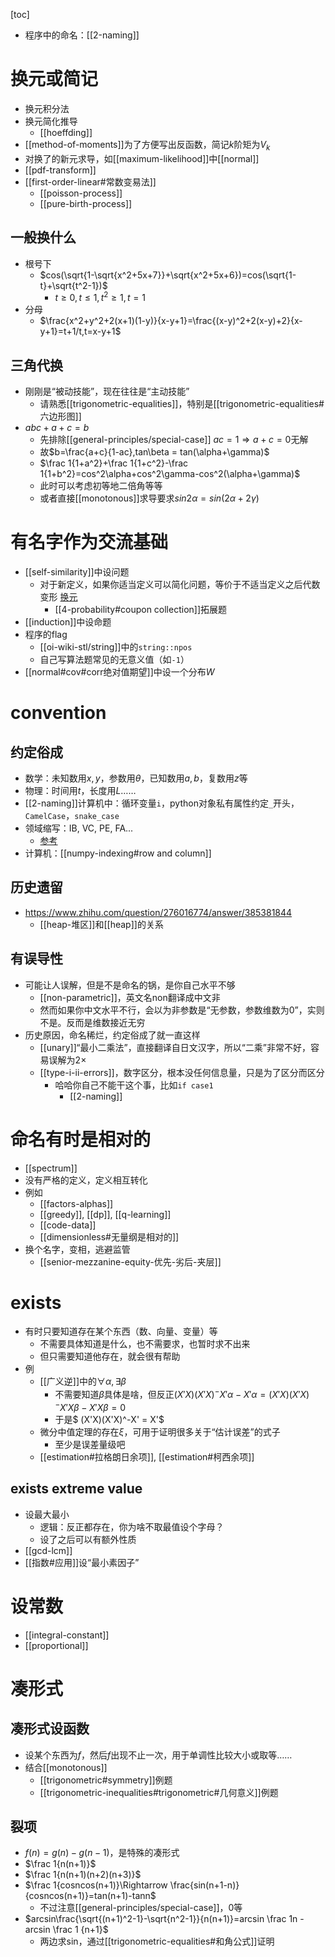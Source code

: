 [toc]
- 程序中的命名：[[2-naming]]
# 换元或简记
- 换元积分法
- 换元简化推导
  - [[hoeffding]]
- [[method-of-moments]]为了方便写出反函数，简记$k$阶矩为$V_k$
- 对换了的新元求导，如[[maximum-likelihood]]中[[normal]]
- [[pdf-transform]]
- [[first-order-linear#常数变易法]]
  - [[poisson-process]]
  - [[pure-birth-process]]
## 一般换什么
- 根号下
  - $cos(\sqrt{1-\sqrt{x^2+5x+7}}+\sqrt{x^2+5x+6})=cos(\sqrt{1-t}+\sqrt{t^2-1})$
    - $t\ge 0,t\le 1,t^2\ge 1,t=1$
- 分母
  - $\frac{x^2+y^2+2(x+1)(1-y)}{x-y+1}=\frac{(x-y)^2+2(x-y)+2}{x-y+1}=t+1/t,t=x-y+1$
## 三角代换
- 刚刚是“被动技能”，现在往往是“主动技能”
  - 请熟悉[[trigonometric-equalities]]，特别是[[trigonometric-equalities#六边形图]]
- $abc+a+c=b$
  - 先排除[[general-principles/special-case]] $ac=1\Rightarrow a+c=0$无解
  - 故$b=\frac{a+c}{1-ac},tan\beta = tan(\alpha+\gamma)$
  - $\frac 1{1+a^2}+\frac 1{1+c^2}-\frac 1{1+b^2}=cos^2\alpha+cos^2\gamma-cos^2(\alpha+\gamma)$
  - 此时可以考虑初等地二倍角等等
  - 或者直接[[monotonous]]求导要求$sin2\alpha=sin(2\alpha+2\gamma)$
# 有名字作为交流基础
- [[self-similarity]]中设问题
  - 对于新定义，如果你适当定义可以简化问题，等价于不适当定义之后代数变形 [换元](#换元或简记)
    - [[4-probability#coupon collection]]拓展题
- [[induction]]中设命题
- 程序的flag
  - [[oi-wiki-stl/string]]中的`string::npos`
  - 自己写算法题常见的无意义值（如`-1`）
- [[normal#cov#corr绝对值期望]]中设一个分布$W$
# convention
## 约定俗成
- 数学：未知数用$x,y$，参数用$\theta$，已知数用$a,b$，复数用$z$等
- 物理：时间用$t$，长度用$L$……
- [[2-naming]]计算机中：循环变量`i`，python对象私有属性约定`_`开头，`CamelCase`，`snake_case`
- 领域缩写：IB, VC, PE, FA...
  - [参考](https://zhuanlan.zhihu.com/p/42090782)
- 计算机：[[numpy-indexing#row and column]]
## 历史遗留
- https://www.zhihu.com/question/276016774/answer/385381844
  - [[heap-堆区]]和[[heap]]的关系
## 有误导性
- 可能让人误解，但是不是命名的锅，是你自己水平不够
  - [[non-parametric]]，英文名non翻译成中文非
  - 然而如果你中文水平不行，会以为非参数是“无参数，参数维数为0”，实则不是。反而是维数接近无穷
- 历史原因，命名稀烂，约定俗成了就一直这样
  - [[unary]]“最小二乘法”，直接翻译自日文汉字，所以“二乘”非常不好，容易误解为$2\times$
  - [[type-i-ii-errors]]，数字区分，根本没任何信息量，只是为了区分而区分
    - 哈哈你自己不能干这个事，比如`if case1`
      - [[2-naming]]
# 命名有时是相对的
- [[spectrum]]
- 没有严格的定义，定义相互转化
- 例如
  - [[factors-alphas]]
  - [[greedy]], [[dp]], [[q-learning]]
  - [[code-data]]
  - [[dimensionless#无量纲是相对的]]
- 换个名字，变相，逃避监管
  - [[senior-mezzanine-equity-优先-劣后-夹层]]
# exists
- 有时只要知道存在某个东西（数、向量、变量）等
  - 不需要具体知道是什么，也不需要求，也暂时求不出来
  - 但只需要知道他存在，就会很有帮助
- 例
  - [[广义逆]]中的$\forall \alpha, \exists \beta$
    - 不需要知道$\beta$具体是啥，但反正$(X'X)(X'X)^-X'\alpha - X'\alpha=(X'X)(X'X)^-X'X\beta - X'X\beta=0$
    - 于是$ (X'X)(X'X)^-X' = X'$
  - 微分中值定理的存在$\xi$，可用于证明很多关于“估计误差”的式子
    - 至少是误差量级吧
  - [[estimation#拉格朗日余项]], [[estimation#柯西余项]]
## exists extreme value
- 设最大最小
  - 逻辑：反正都存在，你为啥不取最值设个字母？
  - 设了之后可以有额外性质
- [[gcd-lcm]]
- [[指数#应用]]设“最小素因子”
# 设常数
- [[integral-constant]]
- [[proportional]]
# 凑形式
## 凑形式设函数
- 设某个东西为$f$，然后$f$出现不止一次，用于单调性比较大小或取等……
- 结合[[monotonous]]
  - [[trigonometric#symmetry]]例题
  - [[trigonometric-inequalities#trigonometric#几何意义]]例题
## 裂项
- $f(n)=g(n)-g(n-1)$，是特殊的凑形式
- $\frac 1{n(n+1)}$
- $\frac 1{n(n+1)(n+2)(n+3)}$
- $\frac 1{cosncos(n+1)}\Rightarrow \frac{sin(n+1-n)}{cosncos(n+1)}=tan(n+1)-tann$
  - 不过注意[[general-principles/special-case]]，0等
- $arcsin\frac{\sqrt{(n+1)^2-1}-\sqrt{n^2-1}}{n(n+1)}=arcsin \frac 1n - arcsin \frac 1 {n+1}$
  - 两边求sin，通过[[trigonometric-equalities#和角公式]]证明